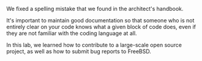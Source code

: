 We fixed a spelling mistake that we found in the architect's handbook.  

It's important to maintain good documentation so that someone who is not entirely clear on your code
knows what a given block of code does, even if they are not familiar with the coding language at all.

In this lab, we learned how to contribute to a large-scale open source project, as well as how to submit bug reports to FreeBSD.
